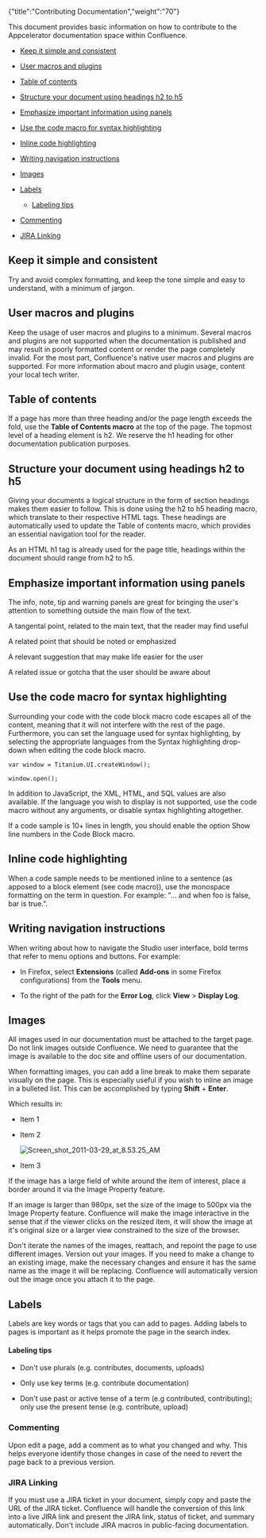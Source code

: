 {"title":"Contributing Documentation","weight":"70"} 

This document provides basic information on how to contribute to the Appcelerator documentation space within Confluence.

*   [Keep it simple and consistent](#Keepitsimpleandconsistent)
    
*   [User macros and plugins](#Usermacrosandplugins)
    
*   [Table of contents](#Tableofcontents)
    
*   [Structure your document using headings h2 to h5](#Structureyourdocumentusingheadingsh2toh5)
    
*   [Emphasize important information using panels](#Emphasizeimportantinformationusingpanels)
    
*   [Use the code macro for syntax highlighting](#Usethecodemacroforsyntaxhighlighting)
    
*   [Inline code highlighting](#Inlinecodehighlighting)
    
*   [Writing navigation instructions](#Writingnavigationinstructions)
    
*   [Images](#Images)
    
*   [Labels](#Labels)
    
    *   [Labeling tips](#Labelingtips)
        
*   [Commenting](#Commenting)
    
*   [JIRA Linking](#JIRALinking)
    

## Keep it simple and consistent

Try and avoid complex formatting, and keep the tone simple and easy to understand, with a minimum of jargon.

## User macros and plugins

Keep the usage of user macros and plugins to a minimum. Several macros and plugins are not supported when the documentation is published and may result in poorly formatted content or render the page completely invalid. For the most part, Confluence's native user macros and plugins are supported. For more information about macro and plugin usage, content your local tech writer.

## Table of contents

If a page has more than three heading and/or the page length exceeds the fold, use the **Table of Contents macro** at the top of the page. The topmost level of a heading element is h2. We reserve the h1 heading for other documentation publication purposes.

## Structure your document using headings h2 to h5

Giving your documents a logical structure in the form of section headings makes them easier to follow. This is done using the h2 to h5 heading macro, which translate to their respective HTML tags. These headings are automatically used to update the Table of contents macro, which provides an essential navigation tool for the reader.

As an HTML h1 tag is already used for the page title, headings within the document should range from h2 to h5.

## Emphasize important information using panels

The info, note, tip and warning panels are great for bringing the user's attention to something outside the main flow of the text.

A tangental point, related to the main text, that the reader may find useful

A related point that should be noted or emphasized

A relevant suggestion that may make life easier for the user

A related issue or gotcha that the user should be aware about

## Use the code macro for syntax highlighting

Surrounding your code with the code block macro code escapes all of the content, meaning that it will not interfere with the rest of the page. Furthermore, you can set the language used for syntax highlighting, by selecting the appropriate languages from the Syntax highlighting drop-down when editing the code block macro.

`var window = Titanium.UI.createWindow();`

`window.open();`

In addition to JavaScript, the XML, HTML, and SQL values are also available. If the language you wish to display is not supported, use the code macro without any arguments, or disable syntax highlighting altogether.

If a code sample is 10+ lines in length, you should enable the option Show line numbers in the Code Block macro.

## Inline code highlighting

When a code sample needs to be mentioned inline to a sentence (as apposed to a block element (see code macro)), use the monospace formatting on the term in question. For example: "... and when foo is false, bar is true.".

## Writing navigation instructions

When writing about how to navigate the Studio user interface, bold terms that refer to menu options and buttons. For example:

*   In Firefox, select **Extensions** (called **Add-ons** in some Firefox configurations) from the **Tools** menu.
    
*   To the right of the path for the **Error Log**, click **View** > **Display Log**.
    

## Images

All images used in our documentation must be attached to the target page. Do not link images outside Confluence. We need to guarantee that the image is available to the doc site and offline users of our documentation.

When formatting images, you can add a line break to make them separate visually on the page. This is especially useful if you wish to inline an image in a bulleted list. This can be accomplished by typing **Shift** + **Enter**.

Which results in:

*   Item 1
    
*   Item 2
    
    ![Screen_shot_2011-03-29_at_8.53.25_AM](/Images/appc/download/attachments/30083166/Screen_shot_2011-03-29_at_8.53.25_AM.png)
*   Item 3
    

If the image has a large field of white around the item of interest, place a border around it via the Image Property feature.

If an image is larger than 980px, set the size of the image to 500px via the Image Property feature. Confluence will make the image interactive in the sense that if the viewer clicks on the resized item, it will show the image at it's original size or a larger view constrained to the size of the browser.

Don't iterate the names of the images, reattach, and repoint the page to use different images. Version out your images. If you need to make a change to an existing image, make the necessary changes and ensure it has the same name as the image it will be replacing. Confluence will automatically version out the image once you attach it to the page.

## Labels

  

Labels are key words or tags that you can add to pages. Adding labels to pages is important as it helps promote the page in the search index.

#### Labeling tips

*   Don't use plurals (e.g. contributes, documents, uploads)
    
*   Only use key terms (e.g. contribute documentation)
    
*   Don't use past or active tense of a term (e.g contributed, contributing); only use the present tense (e.g. contribute, upload)
    

### Commenting

Upon edit a page, add a comment as to what you changed and why. This helps everyone identify those changes in case of the need to revert the page back to a previous version.

### JIRA Linking

If you must use a JIRA ticket in your document, simply copy and paste the URL of the JIRA ticket. Confluence will handle the conversion of this link into a live JIRA link and present the JIRA link, status of ticket, and summary automatically. Don't include JIRA macros in public-facing documentation.